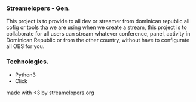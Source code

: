 ### Streamelopers - Gen.

This project is to provide to all dev or streamer from dominican republic all cofig or tools tha we are using when we create a stream, this project is to collaborate for all users can stream whatever conference, panel, activity in Dominican Republic or from the other country, without have to configurate all OBS for you.

### Technologies.

* Python3
* Click

made with <3 by streamelopers.org